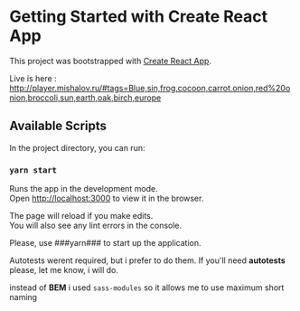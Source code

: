 # Getting Started with Create React App

This project was bootstrapped with [Create React App](https://github.com/facebook/create-react-app).

Live is here : http://player.mishalov.ru/#tags=Blue,sin,frog,cocoon,carrot,onion,red%20onion,broccoli,sun,earth,oak,birch,europe

## Available Scripts

In the project directory, you can run:

### `yarn start`

Runs the app in the development mode.\
Open [http://localhost:3000](http://localhost:3000) to view it in the browser.

The page will reload if you make edits.\
You will also see any lint errors in the console.

Please, use ###yarn### to start up the application.

Autotests werent required, but i prefer to do them. If you'll need **autotests** please, let me know, i will do.

instead of **BEM** i used `sass-modules` so it allows me to use maximum short naming
